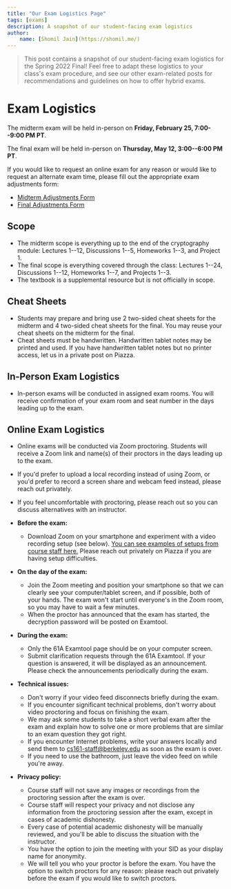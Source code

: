 ```yaml
---
title: "Our Exam Logistics Page"
tags: [exams]
description: A snapshot of our student-facing exam logistics
author:
    name: [Shomil Jain](https://shomil.me/)
---
```


> This post contains a snapshot of our student-facing exam logistics for the Spring 2022 Final! Feel free to adapt these logistics to your class's exam procedure, and see our other exam-related posts for recommendations and guidelines on how to offer hybrid exams.

# Exam Logistics

The midterm exam will be held in-person on **Friday, February 25, 7:00--9:00 PM PT**.

The final exam will be held in-person on **Thursday, May 12, 3:00--6:00 PM PT**.

If you would like to request an online exam for any reason or would like to request an alternate exam time, please fill out the appropriate exam adjustments form:

* [Midterm Adjustments Form](https://docs.google.com/forms/d/e/1FAIpQLSfJihSCSN9IH0T7pYKhFAKTmPvkHSHbLB6q11ldh-bsirWAow/viewform)
* [Final Adjustments Form](https://docs.google.com/forms/d/e/1FAIpQLScYez78x1RX50mxVcTFQbGfMbTYwYQVoBtk3QSGCgUGJDazGQ/viewform)

## Scope

* The midterm scope is everything up to the end of the cryptography module: Lectures 1--12, Discussions 1--5, Homeworks 1--3, and Project 1.
* The final scope is everything covered through the class: Lectures 1--24, Discussions 1--12, Homeworks 1--7, and Projects 1--3.
* The textbook is a supplemental resource but is not officially in scope.

## Cheat Sheets

* Students may prepare and bring use 2 two-sided cheat sheets for the midterm and 4 two-sided cheat sheets for the final. You may reuse your cheat sheets on the midterm for the final.
* Cheat sheets must be handwritten. Handwritten tablet notes may be printed and used. If you have handwritten tablet notes but no printer access, let us in a private post on Piazza.

## In-Person Exam Logistics

* In-person exams will be conducted in assigned exam rooms. You will receive confirmation of your exam room and seat number in the days leading up to the exam.

## Online Exam Logistics

* Online exams will be conducted via Zoom proctoring. Students will receive a Zoom link and name(s) of their proctors in the days leading up to the exam.
* If you'd prefer to upload a local recording instead of using Zoom, or you'd prefer to record a screen share and webcam feed instead, please reach out privately.
* If you feel uncomfortable with proctoring, please reach out so you can discuss alternatives with an instructor.

* **Before the exam:**
  * Download Zoom on your smartphone and experiment with a video recording setup (see below). [You can see examples of setups from course staff here.](/sample-setups.html) Please reach out privately on Piazza if you are having setup difficulties.
* **On the day of the exam:**
  * Join the Zoom meeting and position your smartphone so that we can clearly see your computer/tablet screen, and if possible, both of your hands. The exam won't start until everyone's in the Zoom room, so you may have to wait a few minutes.
  * When the proctor has announced that the exam has started, the decryption password will be posted on Examtool.
* **During the exam:**
  * Only the 61A Examtool page should be on your computer screen.
  * Submit clarification requests through the 61A Examtool. If your question is answered, it will be displayed as an announcement. Please check the announcements periodically during the exam.
* **Technical issues:**
  * Don't worry if your video feed disconnects briefly during the exam.
  * If you encounter significant technical problems, don't worry about video proctoring and focus on finishing the exam.
  * We may ask some students to take a short verbal exam after the exam and explain how to solve one or more problems that are similar to an exam question they got right.
  * If you encounter Internet problems, write your answers locally and send them to cs161-staff@berkeley.edu as soon as the exam is over.
  * If you need to use the bathroom, just leave the video feed on while you're away.
* **Privacy policy:**
  * Course staff will not save any images or recordings from the proctoring session after the exam is over.
  * Course staff will respect your privacy and not disclose any information from the proctoring session after the exam, except in cases of academic dishonesty.
  * Every case of potential academic dishonesty will be manually reviewed, and you'll be able to discuss the situation with the instructor.
  * You have the option to join the meeting with your SID as your display name for anonymity.
  * We will tell you who your proctor is before the exam. You have the option to switch proctors for any reason: please reach out privately before the exam if you would like to switch proctors.